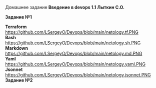 Домашнее задание **Введение в devops 1.1 Лыткин С.О.**

**Задание №1**

**Terraform**  
https://github.com/LSergeyO/Devops/blob/main/netology.tf.PNG  
**Bash**  
https://github.com/LSergeyO/Devops/blob/main/netology.sh.PNG  
**Markdown**  
https://github.com/LSergeyO/Devops/blob/main/netology.md.PNG  
**Yaml**  
https://github.com/LSergeyO/Devops/blob/main/netology.yaml.PNG  
**Jsonnet**  
https://github.com/LSergeyO/Devops/blob/main/netology.jsonnet.PNG  
**Задание №2**  
